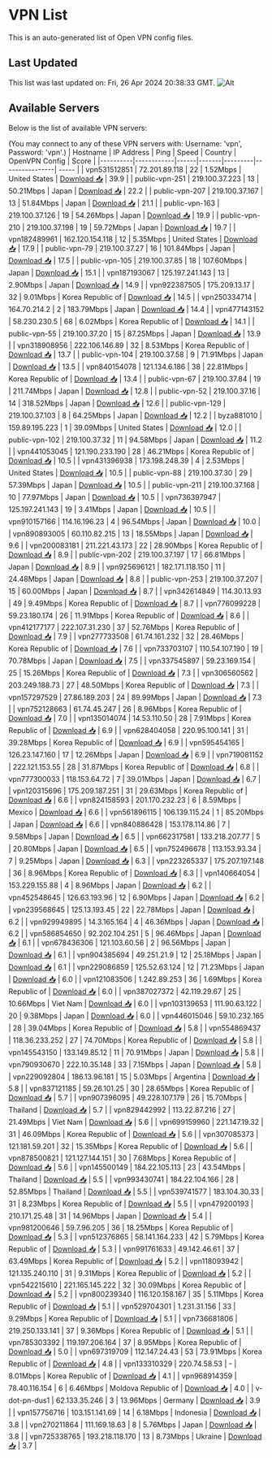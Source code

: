 # VPN List

This is an auto-generated list of Open VPN config files.

## Last Updated

This list was last updated on: Fri, 26 Apr 2024 20:38:33 GMT.
![Alt](https://repobeats.axiom.co/api/embed/186b98318ef1479477931607c1ad7d823f12451f.svg "Repobeats analytics image")

## Available Servers

Below is the list of available VPN servers:

(You may connect to any of these VPN servers with: Username: 'vpn', Password: 'vpn'.)
| Hostname | IP Address | Ping | Speed | Country | OpenVPN Config | Score |
|----------|------------|------|-------|---------|----------------| ----- |
| vpn531512851 | 72.201.89.118 | 22 | 1.52Mbps | United States | [Download 📥](./configs/server_0_US.ovpn) | 39.9 |
| public-vpn-251 | 219.100.37.223 | 13 | 50.21Mbps | Japan | [Download 📥](./configs/server_1_JP.ovpn) | 22.2 |
| public-vpn-207 | 219.100.37.167 | 13 | 51.84Mbps | Japan | [Download 📥](./configs/server_2_JP.ovpn) | 21.1 |
| public-vpn-163 | 219.100.37.126 | 19 | 54.26Mbps | Japan | [Download 📥](./configs/server_3_JP.ovpn) | 19.9 |
| public-vpn-210 | 219.100.37.198 | 19 | 59.72Mbps | Japan | [Download 📥](./configs/server_4_JP.ovpn) | 19.7 |
| vpn182489961 | 162.120.154.118 | 12 | 5.35Mbps | United States | [Download 📥](./configs/server_5_US.ovpn) | 17.9 |
| public-vpn-79 | 219.100.37.27 | 16 | 101.84Mbps | Japan | [Download 📥](./configs/server_6_JP.ovpn) | 17.5 |
| public-vpn-105 | 219.100.37.85 | 18 | 107.60Mbps | Japan | [Download 📥](./configs/server_7_JP.ovpn) | 15.1 |
| vpn187193067 | 125.197.241.143 | 13 | 2.90Mbps | Japan | [Download 📥](./configs/server_8_JP.ovpn) | 14.9 |
| vpn922387505 | 175.209.13.17 | 32 | 9.01Mbps | Korea Republic of | [Download 📥](./configs/server_9_KR.ovpn) | 14.5 |
| vpn250334714 | 164.70.214.2 | 2 | 183.79Mbps | Japan | [Download 📥](./configs/server_10_JP.ovpn) | 14.4 |
| vpn477143152 | 58.230.230.5 | 68 | 6.02Mbps | Korea Republic of | [Download 📥](./configs/server_11_KR.ovpn) | 14.1 |
| public-vpn-55 | 219.100.37.20 | 15 | 87.25Mbps | Japan | [Download 📥](./configs/server_12_JP.ovpn) | 13.9 |
| vpn318908956 | 222.106.146.89 | 32 | 8.53Mbps | Korea Republic of | [Download 📥](./configs/server_13_KR.ovpn) | 13.7 |
| public-vpn-104 | 219.100.37.58 | 9 | 71.91Mbps | Japan | [Download 📥](./configs/server_14_JP.ovpn) | 13.5 |
| vpn840154078 | 121.134.6.186 | 38 | 22.81Mbps | Korea Republic of | [Download 📥](./configs/server_15_KR.ovpn) | 13.4 |
| public-vpn-67 | 219.100.37.84 | 19 | 211.74Mbps | Japan | [Download 📥](./configs/server_16_JP.ovpn) | 12.8 |
| public-vpn-52 | 219.100.37.16 | 14 | 318.52Mbps | Japan | [Download 📥](./configs/server_17_JP.ovpn) | 12.6 |
| public-vpn-129 | 219.100.37.103 | 8 | 64.25Mbps | Japan | [Download 📥](./configs/server_18_JP.ovpn) | 12.2 |
| byza881010 | 159.89.195.223 | 1 | 39.09Mbps | United States | [Download 📥](./configs/server_19_US.ovpn) | 12.0 |
| public-vpn-102 | 219.100.37.32 | 11 | 94.58Mbps | Japan | [Download 📥](./configs/server_20_JP.ovpn) | 11.2 |
| vpn441053045 | 121.190.233.190 | 28 | 46.21Mbps | Korea Republic of | [Download 📥](./configs/server_21_KR.ovpn) | 10.5 |
| vpn431396938 | 173.198.248.39 | 4 | 2.53Mbps | United States | [Download 📥](./configs/server_22_US.ovpn) | 10.5 |
| public-vpn-88 | 219.100.37.30 | 29 | 57.39Mbps | Japan | [Download 📥](./configs/server_23_JP.ovpn) | 10.5 |
| public-vpn-211 | 219.100.37.168 | 10 | 77.97Mbps | Japan | [Download 📥](./configs/server_24_JP.ovpn) | 10.5 |
| vpn736397947 | 125.197.241.143 | 19 | 3.41Mbps | Japan | [Download 📥](./configs/server_25_JP.ovpn) | 10.5 |
| vpn910157166 | 114.16.196.23 | 4 | 96.54Mbps | Japan | [Download 📥](./configs/server_26_JP.ovpn) | 10.0 |
| vpn890893005 | 60.110.82.215 | 13 | 18.55Mbps | Japan | [Download 📥](./configs/server_27_JP.ovpn) | 9.6 |
| vpn200083181 | 211.221.43.173 | 22 | 28.90Mbps | Korea Republic of | [Download 📥](./configs/server_28_KR.ovpn) | 8.9 |
| public-vpn-202 | 219.100.37.197 | 17 | 66.81Mbps | Japan | [Download 📥](./configs/server_29_JP.ovpn) | 8.9 |
| vpn925696121 | 182.171.118.150 | 11 | 24.48Mbps | Japan | [Download 📥](./configs/server_30_JP.ovpn) | 8.8 |
| public-vpn-253 | 219.100.37.207 | 15 | 60.00Mbps | Japan | [Download 📥](./configs/server_31_JP.ovpn) | 8.7 |
| vpn342614849 | 114.30.13.93 | 49 | 9.49Mbps | Korea Republic of | [Download 📥](./configs/server_32_KR.ovpn) | 8.7 |
| vpn776099228 | 59.23.180.174 | 26 | 11.91Mbps | Korea Republic of | [Download 📥](./configs/server_33_KR.ovpn) | 8.6 |
| vpn412177177 | 222.107.31.230 | 37 | 52.76Mbps | Korea Republic of | [Download 📥](./configs/server_34_KR.ovpn) | 7.9 |
| vpn277733508 | 61.74.161.232 | 32 | 28.46Mbps | Korea Republic of | [Download 📥](./configs/server_35_KR.ovpn) | 7.6 |
| vpn733703107 | 110.54.107.190 | 19 | 70.78Mbps | Japan | [Download 📥](./configs/server_36_JP.ovpn) | 7.5 |
| vpn337545897 | 59.23.169.154 | 25 | 15.26Mbps | Korea Republic of | [Download 📥](./configs/server_37_KR.ovpn) | 7.3 |
| vpn306560562 | 203.249.188.73 | 27 | 48.50Mbps | Korea Republic of | [Download 📥](./configs/server_38_KR.ovpn) | 7.3 |
| vpn157297529 | 27.86.189.203 | 24 | 89.99Mbps | Japan | [Download 📥](./configs/server_39_JP.ovpn) | 7.3 |
| vpn752128663 | 61.74.45.247 | 26 | 8.96Mbps | Korea Republic of | [Download 📥](./configs/server_40_KR.ovpn) | 7.0 |
| vpn135014074 | 14.53.110.50 | 28 | 7.91Mbps | Korea Republic of | [Download 📥](./configs/server_41_KR.ovpn) | 6.9 |
| vpn628404058 | 220.95.100.141 | 31 | 39.28Mbps | Korea Republic of | [Download 📥](./configs/server_42_KR.ovpn) | 6.9 |
| vpn595454165 | 126.23.147.160 | 17 | 12.26Mbps | Japan | [Download 📥](./configs/server_43_JP.ovpn) | 6.9 |
| vpn719081152 | 222.121.153.55 | 28 | 31.87Mbps | Korea Republic of | [Download 📥](./configs/server_44_KR.ovpn) | 6.8 |
| vpn777300033 | 118.153.64.72 | 7 | 39.01Mbps | Japan | [Download 📥](./configs/server_45_JP.ovpn) | 6.7 |
| vpn120315696 | 175.209.187.251 | 31 | 29.63Mbps | Korea Republic of | [Download 📥](./configs/server_46_KR.ovpn) | 6.6 |
| vpn824158593 | 201.170.232.23 | 6 | 8.59Mbps | Mexico | [Download 📥](./configs/server_47_MX.ovpn) | 6.6 |
| vpn561896115 | 106.139.115.24 | 1 | 85.20Mbps | Japan | [Download 📥](./configs/server_48_JP.ovpn) | 6.6 |
| vpn840886428 | 153.178.114.86 | 7 | 9.58Mbps | Japan | [Download 📥](./configs/server_49_JP.ovpn) | 6.5 |
| vpn662317581 | 133.218.207.77 | 5 | 20.80Mbps | Japan | [Download 📥](./configs/server_50_JP.ovpn) | 6.5 |
| vpn752496678 | 113.153.93.34 | 7 | 9.25Mbps | Japan | [Download 📥](./configs/server_51_JP.ovpn) | 6.3 |
| vpn223265337 | 175.207.197.148 | 36 | 8.96Mbps | Korea Republic of | [Download 📥](./configs/server_52_KR.ovpn) | 6.3 |
| vpn140664054 | 153.229.155.88 | 4 | 8.96Mbps | Japan | [Download 📥](./configs/server_53_JP.ovpn) | 6.2 |
| vpn452548645 | 126.63.193.96 | 12 | 6.90Mbps | Japan | [Download 📥](./configs/server_54_JP.ovpn) | 6.2 |
| vpn239568645 | 125.13.193.45 | 22 | 22.78Mbps | Japan | [Download 📥](./configs/server_55_JP.ovpn) | 6.2 |
| vpn929949895 | 14.3.165.164 | 4 | 46.36Mbps | Japan | [Download 📥](./configs/server_56_JP.ovpn) | 6.2 |
| vpn586854650 | 92.202.104.251 | 5 | 96.46Mbps | Japan | [Download 📥](./configs/server_57_JP.ovpn) | 6.1 |
| vpn678436306 | 121.103.60.56 | 2 | 96.56Mbps | Japan | [Download 📥](./configs/server_58_JP.ovpn) | 6.1 |
| vpn904385694 | 49.251.21.9 | 12 | 25.18Mbps | Japan | [Download 📥](./configs/server_59_JP.ovpn) | 6.1 |
| vpn229086859 | 125.52.63.124 | 12 | 71.23Mbps | Japan | [Download 📥](./configs/server_60_JP.ovpn) | 6.0 |
| vpn121083506 | 1.242.89.253 | 36 | 1.69Mbps | Korea Republic of | [Download 📥](./configs/server_61_KR.ovpn) | 6.0 |
| vpn387027372 | 42.119.29.67 | 25 | 10.66Mbps | Viet Nam | [Download 📥](./configs/server_62_VN.ovpn) | 6.0 |
| vpn103139653 | 111.90.63.122 | 20 | 9.38Mbps | Japan | [Download 📥](./configs/server_63_JP.ovpn) | 6.0 |
| vpn446015046 | 59.10.232.165 | 28 | 39.04Mbps | Korea Republic of | [Download 📥](./configs/server_64_KR.ovpn) | 5.8 |
| vpn554869437 | 118.36.233.252 | 27 | 74.70Mbps | Korea Republic of | [Download 📥](./configs/server_65_KR.ovpn) | 5.8 |
| vpn145543150 | 133.149.85.12 | 11 | 70.91Mbps | Japan | [Download 📥](./configs/server_66_JP.ovpn) | 5.8 |
| vpn790930670 | 222.10.35.148 | 33 | 7.15Mbps | Japan | [Download 📥](./configs/server_67_JP.ovpn) | 5.8 |
| vpn229092804 | 186.13.96.181 | 15 | 5.03Mbps | Argentina | [Download 📥](./configs/server_68_AR.ovpn) | 5.8 |
| vpn837121185 | 59.26.101.25 | 30 | 28.65Mbps | Korea Republic of | [Download 📥](./configs/server_69_KR.ovpn) | 5.7 |
| vpn907396095 | 49.228.107.179 | 26 | 15.70Mbps | Thailand | [Download 📥](./configs/server_70_TH.ovpn) | 5.7 |
| vpn829442992 | 113.22.87.216 | 27 | 21.49Mbps | Viet Nam | [Download 📥](./configs/server_71_VN.ovpn) | 5.6 |
| vpn699159960 | 221.147.19.32 | 31 | 46.09Mbps | Korea Republic of | [Download 📥](./configs/server_72_KR.ovpn) | 5.6 |
| vpn307085373 | 121.181.59.201 | 32 | 15.35Mbps | Korea Republic of | [Download 📥](./configs/server_73_KR.ovpn) | 5.6 |
| vpn878500821 | 121.127.144.151 | 30 | 7.68Mbps | Korea Republic of | [Download 📥](./configs/server_74_KR.ovpn) | 5.6 |
| vpn145500149 | 184.22.105.113 | 23 | 43.54Mbps | Thailand | [Download 📥](./configs/server_75_TH.ovpn) | 5.5 |
| vpn993430741 | 184.22.104.166 | 28 | 52.85Mbps | Thailand | [Download 📥](./configs/server_76_TH.ovpn) | 5.5 |
| vpn539741577 | 183.104.30.33 | 31 | 8.23Mbps | Korea Republic of | [Download 📥](./configs/server_77_KR.ovpn) | 5.5 |
| vpn479200193 | 210.171.25.48 | 31 | 14.96Mbps | Japan | [Download 📥](./configs/server_78_JP.ovpn) | 5.4 |
| vpn981200646 | 59.7.96.205 | 36 | 18.25Mbps | Korea Republic of | [Download 📥](./configs/server_79_KR.ovpn) | 5.3 |
| vpn512376865 | 58.141.164.233 | 42 | 5.79Mbps | Korea Republic of | [Download 📥](./configs/server_80_KR.ovpn) | 5.3 |
| vpn991761633 | 49.142.46.61 | 37 | 63.49Mbps | Korea Republic of | [Download 📥](./configs/server_81_KR.ovpn) | 5.2 |
| vpn118093942 | 121.135.240.110 | 31 | 9.31Mbps | Korea Republic of | [Download 📥](./configs/server_82_KR.ovpn) | 5.2 |
| vpn542215610 | 221.165.145.222 | 32 | 30.09Mbps | Korea Republic of | [Download 📥](./configs/server_83_KR.ovpn) | 5.2 |
| vpn800239340 | 116.120.158.167 | 35 | 5.11Mbps | Korea Republic of | [Download 📥](./configs/server_84_KR.ovpn) | 5.1 |
| vpn529704301 | 1.231.31.156 | 33 | 9.29Mbps | Korea Republic of | [Download 📥](./configs/server_85_KR.ovpn) | 5.1 |
| vpn736681806 | 219.250.133.141 | 37 | 9.36Mbps | Korea Republic of | [Download 📥](./configs/server_86_KR.ovpn) | 5.1 |
| vpn785303392 | 119.197.206.164 | 37 | 8.95Mbps | Korea Republic of | [Download 📥](./configs/server_87_KR.ovpn) | 5.0 |
| vpn697319709 | 112.147.24.43 | 53 | 73.91Mbps | Korea Republic of | [Download 📥](./configs/server_88_KR.ovpn) | 4.8 |
| vpn133310329 | 220.74.58.53 | - | 8.01Mbps | Korea Republic of | [Download 📥](./configs/server_89_KR.ovpn) | 4.1 |
| vpn968914359 | 78.40.116.154 | 6 | 6.46Mbps | Moldova Republic of | [Download 📥](./configs/server_90_MD.ovpn) | 4.0 |
| v-dot-pn-dus1 | 62.133.35.246 | 3 | 13.96Mbps | Germany | [Download 📥](./configs/server_91_DE.ovpn) | 3.9 |
| vpn157756716 | 103.151.141.69 | 14 | 6.18Mbps | Indonesia | [Download 📥](./configs/server_92_ID.ovpn) | 3.8 |
| vpn270211864 | 111.169.18.63 | 8 | 5.76Mbps | Japan | [Download 📥](./configs/server_93_JP.ovpn) | 3.8 |
| vpn725338765 | 193.218.118.170 | 13 | 8.73Mbps | Ukraine | [Download 📥](./configs/server_94_UA.ovpn) | 3.7 |
